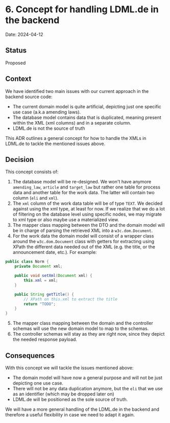 # 6. Concept for handling LDML.de in the backend

Date: 2024-04-12

## Status

Proposed

## Context

We have identified two main issues with our current approach in the backend source code:
- The current domain model is quite artificial, depicting just one specific use case (a.k.a amending laws).
- The database model contains data that is duplicated, meaning present within the XML (xml columns) and in a separate column.
- LDML.de is not the source of truth

This ADR outlines a general concept for how to handle the XMLs in LDML.de to tackle the mentioned issues above.

## Decision

This concept consists of:
1. The database model will be re-designed. We won't have anymore `amending_law`, `article` and `target_law` but rather one table for process data
and another table for the work data. The latter will contain two column (`eli` and `xml`).
2. The `xml` column of the work data table will be of type `TEXT`. We decided against using the xml type, at least for now. If we realize that we do
a lot of filtering on the database level using specific nodes, we may migrate to xml type or also maybe use a materialized view.
3. The mapper class mapping between the DTO and the domain model will be in charge of parsing the retrieved XML into a `w3c.dom.Document`.
4. For the work data the domain model will consist of a wrapper class around the `w3c.dom.Document` class with getters for extracting using XPath
the different data needed out of the XML (e.g. the title, or the announcement date, etc.). For example:
```java
public class Norm {
    private Document xml;

    public void setXml(Document xml) {
        this.xml = xml;
    }

    public String getTitle() {
        // XPath on this.xml to extract the title
        return "TODO";
    }
}
```
5. The mapper class mapping between the domain and the controller schemas will use the new domain model to map to the schemas.
6. The controller schemas will stay as they are right now, since they depict the needed response payload.


## Consequences

With this concept we will tackle the issues mentioned above:
- The domain model will have now a general purpose and will not be just depicting one use case.
- There will not be any data duplication anymore, but the `eli` that we use as an identifier (which may be dropped later on)
- LDML.de will be positioned as the sole source of truth.

We will have a more general handling of the LDML.de in the backend and therefore a useful flexibility in case we need to adapt it again.
